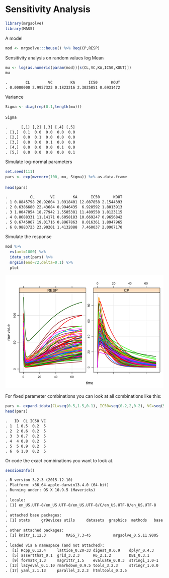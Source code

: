 Sensitivity Analysis
====================

``` r
library(mrgsolve)
library(MASS)
```

A model

``` r
mod <- mrgsolve:::house() %>% Req(CP,RESP)
```

Sensitivity analysis on random values log Mean

``` r
mu <- log(as.numeric(param(mod))[s(CL,VC,KA,IC50,KOUT)])
mu
```

    .        CL        VC        KA      IC50      KOUT 
    . 0.0000000 2.9957323 0.1823216 2.3025851 0.6931472

Variance

``` r
Sigma <- diag(rep(0.1,length(mu)))

Sigma
```

    .      [,1] [,2] [,3] [,4] [,5]
    . [1,]  0.1  0.0  0.0  0.0  0.0
    . [2,]  0.0  0.1  0.0  0.0  0.0
    . [3,]  0.0  0.0  0.1  0.0  0.0
    . [4,]  0.0  0.0  0.0  0.1  0.0
    . [5,]  0.0  0.0  0.0  0.0  0.1

Simulate log-normal parameters

``` r
set.seed(111)
pars <- exp(mvrnorm(100, mu, Sigma)) %>% as.data.frame

head(pars)
```

    .          CL       VC        KA      IC50      KOUT
    . 1 0.8845798 20.92604 1.0918401 12.087858 2.1544393
    . 2 0.6386680 22.43684 0.9946435  6.928592 1.8013913
    . 3 1.0047854 18.77942 1.5585381 11.489558 1.8123115
    . 4 0.8688331 11.14171 0.6058183 10.669247 0.9656842
    . 5 0.6745067 19.01716 0.8967863  8.016361 1.8947965
    . 6 0.9883723 23.90201 1.4132088  7.460037 2.0907170

Simulate the response

``` r
mod %>%
  ev(amt=1000) %>%
  idata_set(pars) %>%
  mrgsim(end=72,delta=0.1) %>%
  plot
```

![](img/sensi-unnamed-chunk-7-1.png)<!-- -->

For fixed parameter combinations you can look at all combinations like this:

``` r
pars <- expand.idata(CL=seq(0.5,1.5,0.1), IC50=seq(0.2,2,0.2), VC=seq(5,50,5))
head(pars)
```

    .   ID  CL IC50 VC
    . 1  1 0.5  0.2  5
    . 2  2 0.6  0.2  5
    . 3  3 0.7  0.2  5
    . 4  4 0.8  0.2  5
    . 5  5 0.9  0.2  5
    . 6  6 1.0  0.2  5

Or code the exact combinations you want to look at.

``` r
sessionInfo()
```

    . R version 3.2.3 (2015-12-10)
    . Platform: x86_64-apple-darwin13.4.0 (64-bit)
    . Running under: OS X 10.9.5 (Mavericks)
    . 
    . locale:
    . [1] en_US.UTF-8/en_US.UTF-8/en_US.UTF-8/C/en_US.UTF-8/en_US.UTF-8
    . 
    . attached base packages:
    . [1] stats     grDevices utils     datasets  graphics  methods   base     
    . 
    . other attached packages:
    . [1] knitr_1.12.3         MASS_7.3-45          mrgsolve_0.5.11.9005
    . 
    . loaded via a namespace (and not attached):
    .  [1] Rcpp_0.12.4     lattice_0.20-33 digest_0.6.9    dplyr_0.4.3    
    .  [5] assertthat_0.1  grid_3.2.3      R6_2.1.2        DBI_0.3.1      
    .  [9] formatR_1.3     magrittr_1.5    evaluate_0.8.3  stringi_1.0-1  
    . [13] lazyeval_0.1.10 rmarkdown_0.9.5 tools_3.2.3     stringr_1.0.0  
    . [17] yaml_2.1.13     parallel_3.2.3  htmltools_0.3.5
